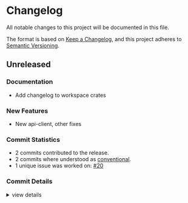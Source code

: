 # Changelog

All notable changes to this project will be documented in this file.

The format is based on [Keep a Changelog](https://keepachangelog.com/en/1.0.0/),
and this project adheres to [Semantic Versioning](https://semver.org/spec/v2.0.0.html).

## Unreleased

### Documentation

 - <csr-id-2168685dbb8874b802dd87ba3fff2e99694bd26a/> Add changelog to workspace crates

### New Features

 - <csr-id-9a9d8e61cbd47d3b13ef8960c240d84599d4bff1/> New api-client, other fixes

### Commit Statistics

<csr-read-only-do-not-edit/>

 - 2 commits contributed to the release.
 - 2 commits where understood as [conventional](https://www.conventionalcommits.org).
 - 1 unique issue was worked on: [#20](https://github.com/transparencies/transparencies-backend-rs/issues/20)

### Commit Details

<csr-read-only-do-not-edit/>

<details><summary>view details</summary>

 * **[#20](https://github.com/transparencies/transparencies-backend-rs/issues/20)**
    - New api-client, other fixes ([`9a9d8e6`](https://github.com/transparencies/transparencies-backend-rs/commit/9a9d8e61cbd47d3b13ef8960c240d84599d4bff1))
 * **Uncategorized**
    - Add changelog to workspace crates ([`2168685`](https://github.com/transparencies/transparencies-backend-rs/commit/2168685dbb8874b802dd87ba3fff2e99694bd26a))
</details>


